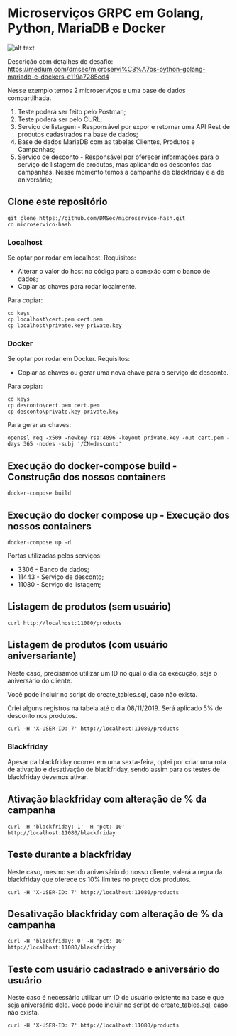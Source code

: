 # Microserviços GRPC em Golang, Python, MariaDB e Docker

![alt text](https://cdn-images-1.medium.com/max/800/1*I5kMbgX4qZkycpOFlcEbdw.png)


Descrição com detalhes do desafio: https://medium.com/dmsec/microservi%C3%A7os-python-golang-mariadb-e-dockers-e119a7285ed4

Nesse exemplo temos 2 microserviços e uma base de dados compartilhada.


1) Teste poderá ser feito pelo Postman;
2) Teste poderá ser pelo CURL;
3) Serviço de listagem - Responsável por expor e retornar uma API Rest de produtos cadastrados na base de dados;
4) Base de dados MariaDB com as tabelas Clientes, Produtos e Campanhas;
5) Serviço de desconto - Responsável por oferecer informações para o serviço de listagem de produtos, mas aplicando os descontos das campanhas. Nesse momento temos a campanha de blackfriday e a de aniversário;


## Clone este repositório

```
git clone https://github.com/DMSec/microservico-hash.git
cd microservico-hash
```

### Localhost

Se optar por rodar em localhost. Requisitos:
* Alterar o valor do host no código para a conexão com o banco de dados;
* Copiar as chaves para rodar localmente.

Para copiar:
```
cd keys
cp localhost\cert.pem cert.pem
cp localhost\private.key private.key
```

### Docker

Se optar por rodar em Docker. Requisitos:
* Copiar as chaves ou gerar uma nova chave para o serviço de desconto.

Para copiar:
```
cd keys
cp desconto\cert.pem cert.pem
cp desconto\private.key private.key
```
 
Para gerar as chaves:
```
openssl req -x509 -newkey rsa:4096 -keyout private.key -out cert.pem -days 365 -nodes -subj '/CN=desconto'
```
## Execução do docker-compose build - Construção dos nossos containers
```
docker-compose build
```
## Execução do docker compose up - Execução dos nossos containers
```
docker-compose up -d
```

Portas utilizadas pelos serviços:

* 3306  - Banco de dados;
* 11443 - Serviço de desconto;
* 11080 - Serviço de listagem;



## Listagem de produtos (sem usuário)
```
curl http://localhost:11080/products
```

## Listagem de produtos (com usuário aniversariante)

Neste caso, precisamos utilizar um ID no qual o dia da execução, seja o aniversário do cliente.

Você pode incluir no script de create_tables.sql, caso não exista.

Criei alguns registros na tabela até o dia 08/11/2019. Será aplicado 5% de desconto nos produtos.

```
curl -H 'X-USER-ID: 7' http://localhost:11080/products
```

### Blackfriday
Apesar da blackfriday ocorrer em uma sexta-feira, optei por criar uma rota de ativação e desativação de blackfriday, sendo assim para os testes de blackfriday
devemos ativar.


## Ativação blackfriday com alteração de % da campanha
```
curl -H 'blackfriday: 1' -H 'pct: 10' http://localhost:11080/blackfriday
```

## Teste durante a blackfriday

Neste caso, mesmo sendo aniversário do nosso cliente, valerá a regra da blackfriday que oferece os 10% limites no preço dos produtos.

```
curl -H 'X-USER-ID: 7' http://localhost:11080/products
```

## Desativação blackfriday com alteração de % da campanha
```
curl -H 'blackfriday: 0' -H 'pct: 10' http://localhost:11080/blackfriday
```

## Teste com usuário cadastrado e aniversário do usuário

Neste caso é necessário utilizar um ID de usuário existente na base e que seja aniversário dele. Você pode incluir no script de create_tables.sql, caso não exista.

```
curl -H 'X-USER-ID: 7' http://localhost:11080/products
```

